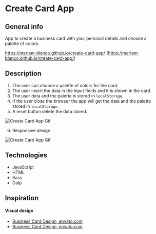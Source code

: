 # Create Card App

## General info
App to create a business card with your personal details and choose a palette of colors.

https://mariam-blanco.github.io/create-card-app/ (https://mariam-blanco.github.io/create-card-app/)

## Description

1. The user can choose a palette of colors for the card.
2. The user insert the data in the input fields and it is shown in the card.
3. The user data and the palette is stored in `localStorage`.
4. If the user close the browser the app will get the data and the palette stored in `localStorage`.
5. A reset button delete the data stored.

![Create Card App Gif](https://github.com/mariam-blanco/create-card-app/blob/master/src/media/create-card-app.gif)

6. Responsive design.

![Create Card App Gif](https://github.com/mariam-blanco/create-card-app/blob/master/src/media/create-card-app_responsive.gif)

## Technologies
- JavaScript
- HTML
- Sass
- Gulp

## Inspiration

#### Visual design

- [Business Card Design, envato.com](https://elements.envato.com/es/colour-company-business-card-92VHKB5)
- [Business Card Design, envato.com](https://elements.envato.com/es/modern-creative-business-card-CWMZT4?irgwc=1&clickid=0ZX0-LzSNxyLTXDwUx0Mo3EHUkE3CbSrlTyDzE0&iradid=275988&irpid=357605&iradtype=ONLINE_TRACKING_LINK&irmptype=mediapartner&mp_value1=&utm_campaign=af_impact_radius_357605&utm_medium=affiliate&utm_source=impact_radius)

